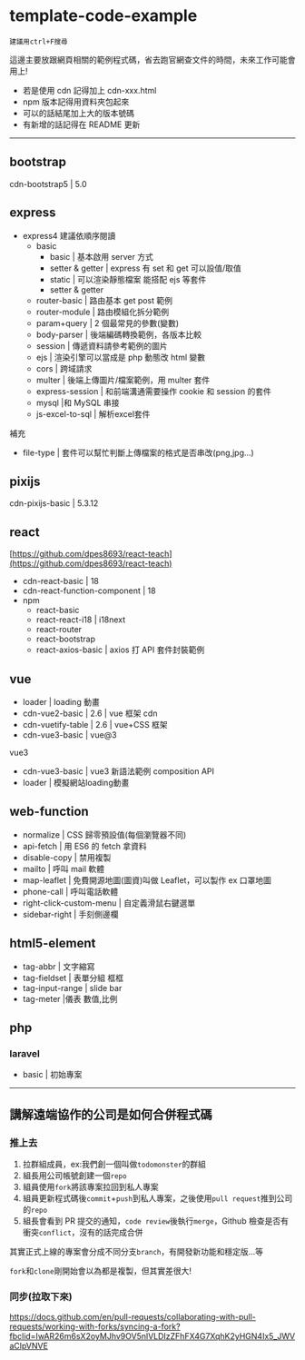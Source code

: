 # template-code-example

`建議用ctrl+F搜尋`

這邊主要放跟網頁相關的範例程式碼，省去跑官網查文件的時間，未來工作可能會用上!

- 若是使用 cdn 記得加上 cdn-xxx.html
- npm 版本記得用資料夾包起來
- 可以的話結尾加上大的版本號碼
- 有新增的話記得在 README 更新

---

## bootstrap

cdn-bootstrap5 | 5.0

## express

- express4 建議依順序閱讀
  - basic
    - basic | 基本啟用 server 方式
    - setter & getter | express 有 set 和 get 可以設值/取值
    - static | 可以渲染靜態檔案 能搭配 ejs 等套件
    - setter & getter
  - router-basic | 路由基本 get post 範例
  - router-module | 路由模組化拆分範例
  - param+query | 2 個最常見的參數(變數)
  - body-parser | 後端編碼轉換範例，各版本比較
  - session | 傳遞資料請參考範例的圖片
  - ejs | 渲染引擎可以當成是 php 動態改 html 變數
  - cors | 跨域請求
  - multer | 後端上傳圖片/檔案範例，用 multer 套件
  - express-session | 和前端溝通需要操作 cookie 和 session 的套件
  - mysql |和 MySQL 串接
  - js-excel-to-sql | 解析excel套件

補充

- file-type | 套件可以幫忙判斷上傳檔案的格式是否串改(png,jpg...)

## pixijs

cdn-pixijs-basic | 5.3.12

## react

[https://github.com/dpes8693/react-teach](https://github.com/dpes8693/react-teach)

- cdn-react-basic | 18
- cdn-react-function-component | 18
- npm
  - react-basic
  - react-react-i18 | i18next
  - react-router
  - react-bootstrap
  - react-axios-basic | axios 打 API 套件封裝範例

## vue

- loader | loading 動畫
- cdn-vue2-basic | 2.6 | vue 框架 cdn
- cdn-vuetify-table | 2.6 | vue+CSS 框架
- cdn-vue3-basic | vue@3

vue3

- cdn-vue3-basic | vue3 新語法範例 composition API
- loader | 模擬網站loading動畫

## web-function

- normalize | CSS 歸零預設值(每個瀏覽器不同)
- api-fetch | 用 ES6 的 fetch 拿資料
- disable-copy | 禁用複製
- mailto | 呼叫 mail 軟體
- map-leaflet | 免費開源地圖(圖資)叫做 Leaflet，可以製作 ex 口罩地圖
- phone-call | 呼叫電話軟體
- right-click-custom-menu | 自定義滑鼠右鍵選單
- sidebar-right | 手刻側邊欄

## html5-element

- tag-abbr | 文字縮寫
- tag-fieldset | 表單分組 框框
- tag-input-range | slide bar
- tag-meter |儀表 數值,比例

## php
### laravel
- basic | 初始專案


---

## 講解遠端協作的公司是如何合併程式碼

### 推上去

1. 拉群組成員，ex:我們創一個叫做`todomonster`的群組
2. 組長用公司帳號創建一個`repo`
3. 組員使用`fork`將該專案拉回到私人專案
4. 組員更新程式碼後`commit`+`push`到私人專案，之後使用`pull request`推到公司的`repo`
5. 組長會看到 PR 提交的通知，`code review`後執行`merge`，Github 檢查是否有衝突`conflict`，沒有的話完成合併

其實正式上線的專案會分成不同分支`branch`，有開發新功能和穩定版...等

`fork`和`clone`剛開始會以為都是複製，但其實差很大!

### 同步(拉取下來)

https://docs.github.com/en/pull-requests/collaborating-with-pull-requests/working-with-forks/syncing-a-fork?fbclid=IwAR26m6sX2oyMJhv9OV5nlVLDIzZFhFX4G7XqhK2yHGN4Ix5_JWVaClpVNVE
